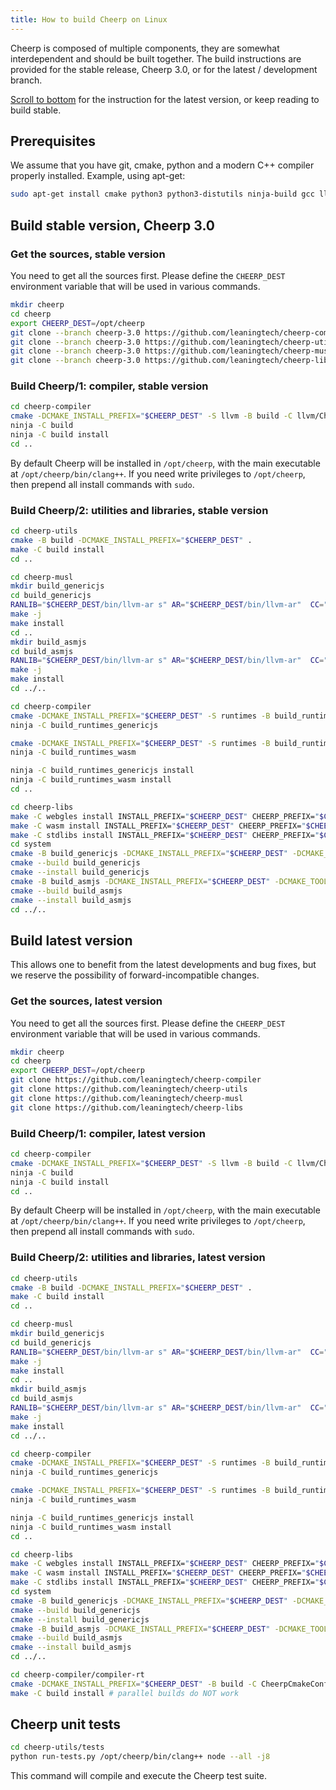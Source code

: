 ```yaml
---
title: How to build Cheerp on Linux
---
```


Cheerp is composed of multiple components, they are somewhat interdependent and should be built together.
The build instructions are provided for the stable release, Cheerp 3.0, or for the latest / development branch.

[Scroll to bottom](#build-latest-version) for the instruction for the latest version, or keep reading to build stable.

## Prerequisites

We assume that you have git, cmake, python and a modern C++ compiler properly installed.
Example, using apt-get:

```bash
sudo apt-get install cmake python3 python3-distutils ninja-build gcc lld git
```

## Build stable version, Cheerp 3.0

### Get the sources, stable version

You need to get all the sources first. Please define the `CHEERP_DEST` environment variable that will be used in various commands.

```bash
mkdir cheerp
cd cheerp
export CHEERP_DEST=/opt/cheerp
git clone --branch cheerp-3.0 https://github.com/leaningtech/cheerp-compiler
git clone --branch cheerp-3.0 https://github.com/leaningtech/cheerp-utils
git clone --branch cheerp-3.0 https://github.com/leaningtech/cheerp-musl
git clone --branch cheerp-3.0 https://github.com/leaningtech/cheerp-libs
```

### Build Cheerp/1: compiler, stable version

```bash
cd cheerp-compiler
cmake -DCMAKE_INSTALL_PREFIX="$CHEERP_DEST" -S llvm -B build -C llvm/CheerpCmakeConf.cmake -DCMAKE_BUILD_TYPE=Release -DLLVM_ENABLE_PROJECTS=clang -G Ninja
ninja -C build
ninja -C build install
cd ..
```

By default Cheerp will be installed in `/opt/cheerp`, with the main executable at `/opt/cheerp/bin/clang++`.
If you need write privileges to `/opt/cheerp`, then prepend all install commands with `sudo`.

### Build Cheerp/2: utilities and libraries, stable version

```bash
cd cheerp-utils
cmake -B build -DCMAKE_INSTALL_PREFIX="$CHEERP_DEST" .
make -C build install
cd ..

cd cheerp-musl
mkdir build_genericjs
cd build_genericjs
RANLIB="$CHEERP_DEST/bin/llvm-ar s" AR="$CHEERP_DEST/bin/llvm-ar"  CC="$CHEERP_DEST/bin/clang -target cheerp" LD="$CHEERP_DEST/bin/llvm-link" CFLAGS="-Wno-int-conversion" ../configure --target=cheerp --disable-shared --prefix="$CHEERP_DEST" --with-malloc=dlmalloc
make -j
make install
cd ..
mkdir build_asmjs
cd build_asmjs
RANLIB="$CHEERP_DEST/bin/llvm-ar s" AR="$CHEERP_DEST/bin/llvm-ar"  CC="$CHEERP_DEST/bin/clang -target cheerp-wasm" LD="$CHEERP_DEST/bin/llvm-link" CFLAGS="-Wno-int-conversion" ../configure --target=cheerp-wasm --disable-shared --prefix="$CHEERP_DEST" --with-malloc=dlmalloc
make -j
make install
cd ../..

cd cheerp-compiler
cmake -DCMAKE_INSTALL_PREFIX="$CHEERP_DEST" -S runtimes -B build_runtimes_genericjs -GNinja -C runtimes/CheerpCmakeConf.cmake -DCMAKE_BUILD_TYPE=Release -DCMAKE_TOOLCHAIN_FILE="$CHEERP_DEST/share/cmake/Modules/CheerpToolchain.cmake"
ninja -C build_runtimes_genericjs

cmake -DCMAKE_INSTALL_PREFIX="$CHEERP_DEST" -S runtimes -B build_runtimes_wasm -GNinja -C runtimes/CheerpCmakeConf.cmake -DCMAKE_BUILD_TYPE=Release -DCMAKE_TOOLCHAIN_FILE="$CHEERP_DEST/share/cmake/Modules/CheerpWasmToolchain.cmake"
ninja -C build_runtimes_wasm

ninja -C build_runtimes_genericjs install
ninja -C build_runtimes_wasm install
cd ..

cd cheerp-libs
make -C webgles install INSTALL_PREFIX="$CHEERP_DEST" CHEERP_PREFIX="$CHEERP_DEST"
make -C wasm install INSTALL_PREFIX="$CHEERP_DEST" CHEERP_PREFIX="$CHEERP_DEST"
make -C stdlibs install INSTALL_PREFIX="$CHEERP_DEST" CHEERP_PREFIX="$CHEERP_DEST"
cd system
cmake -B build_genericjs -DCMAKE_INSTALL_PREFIX="$CHEERP_DEST" -DCMAKE_TOOLCHAIN_FILE="$CHEERP_DEST/share/cmake/Modules/CheerpToolchain.cmake" .
cmake --build build_genericjs
cmake --install build_genericjs
cmake -B build_asmjs -DCMAKE_INSTALL_PREFIX="$CHEERP_DEST" -DCMAKE_TOOLCHAIN_FILE="$CHEERP_DEST/share/cmake/Modules/CheerpWasmToolchain.cmake" .
cmake --build build_asmjs
cmake --install build_asmjs
cd ../..
```

## Build latest version

This allows one to benefit from the latest developments and bug fixes, but we reserve the possibility of forward-incompatible changes.

### Get the sources, latest version

You need to get all the sources first. Please define the `CHEERP_DEST` environment variable that will be used in various commands.

```bash
mkdir cheerp
cd cheerp
export CHEERP_DEST=/opt/cheerp
git clone https://github.com/leaningtech/cheerp-compiler
git clone https://github.com/leaningtech/cheerp-utils
git clone https://github.com/leaningtech/cheerp-musl
git clone https://github.com/leaningtech/cheerp-libs
```

### Build Cheerp/1: compiler, latest version

```bash
cd cheerp-compiler
cmake -DCMAKE_INSTALL_PREFIX="$CHEERP_DEST" -S llvm -B build -C llvm/CheerpCmakeConf.cmake -DCMAKE_BUILD_TYPE=Release -DLLVM_ENABLE_PROJECTS=clang -G Ninja
ninja -C build
ninja -C build install
cd ..
```

By default Cheerp will be installed in `/opt/cheerp`, with the main executable at `/opt/cheerp/bin/clang++`.
If you need write privileges to `/opt/cheerp`, then prepend all install commands with `sudo`.

### Build Cheerp/2: utilities and libraries, latest version

```bash
cd cheerp-utils
cmake -B build -DCMAKE_INSTALL_PREFIX="$CHEERP_DEST" .
make -C build install
cd ..

cd cheerp-musl
mkdir build_genericjs
cd build_genericjs
RANLIB="$CHEERP_DEST/bin/llvm-ar s" AR="$CHEERP_DEST/bin/llvm-ar"  CC="$CHEERP_DEST/bin/clang -target cheerp" LD="$CHEERP_DEST/bin/llvm-link" CFLAGS="-Wno-int-conversion" ../configure --target=cheerp --disable-shared --prefix="$CHEERP_DEST" --with-malloc=dlmalloc
make -j
make install
cd ..
mkdir build_asmjs
cd build_asmjs
RANLIB="$CHEERP_DEST/bin/llvm-ar s" AR="$CHEERP_DEST/bin/llvm-ar"  CC="$CHEERP_DEST/bin/clang -target cheerp-wasm" LD="$CHEERP_DEST/bin/llvm-link" CFLAGS="-Wno-int-conversion" ../configure --target=cheerp-wasm --disable-shared --prefix="$CHEERP_DEST" --with-malloc=dlmalloc
make -j
make install
cd ../..

cd cheerp-compiler
cmake -DCMAKE_INSTALL_PREFIX="$CHEERP_DEST" -S runtimes -B build_runtimes_genericjs -GNinja -C runtimes/CheerpCmakeConf.cmake -DCMAKE_BUILD_TYPE=Release -DCMAKE_TOOLCHAIN_FILE="$CHEERP_DEST/share/cmake/Modules/CheerpToolchain.cmake"
ninja -C build_runtimes_genericjs

cmake -DCMAKE_INSTALL_PREFIX="$CHEERP_DEST" -S runtimes -B build_runtimes_wasm -GNinja -C runtimes/CheerpCmakeConf.cmake -DCMAKE_BUILD_TYPE=Release -DCMAKE_TOOLCHAIN_FILE="$CHEERP_DEST/share/cmake/Modules/CheerpWasmToolchain.cmake"
ninja -C build_runtimes_wasm

ninja -C build_runtimes_genericjs install
ninja -C build_runtimes_wasm install
cd ..

cd cheerp-libs
make -C webgles install INSTALL_PREFIX="$CHEERP_DEST" CHEERP_PREFIX="$CHEERP_DEST"
make -C wasm install INSTALL_PREFIX="$CHEERP_DEST" CHEERP_PREFIX="$CHEERP_DEST"
make -C stdlibs install INSTALL_PREFIX="$CHEERP_DEST" CHEERP_PREFIX="$CHEERP_DEST"
cd system
cmake -B build_genericjs -DCMAKE_INSTALL_PREFIX="$CHEERP_DEST" -DCMAKE_TOOLCHAIN_FILE="$CHEERP_DEST/share/cmake/Modules/CheerpToolchain.cmake" .
cmake --build build_genericjs
cmake --install build_genericjs
cmake -B build_asmjs -DCMAKE_INSTALL_PREFIX="$CHEERP_DEST" -DCMAKE_TOOLCHAIN_FILE="$CHEERP_DEST/share/cmake/Modules/CheerpWasmToolchain.cmake" .
cmake --build build_asmjs
cmake --install build_asmjs
cd ../..

cd cheerp-compiler/compiler-rt
cmake -DCMAKE_INSTALL_PREFIX="$CHEERP_DEST" -B build -C CheerpCmakeConf.cmake -DCMAKE_TOOLCHAIN_FILE="$CHEERP_DEST/share/cmake/Modules/CheerpWasmToolchain.cmake" .
make -C build install # parallel builds do NOT work
```

## Cheerp unit tests

```bash
cd cheerp-utils/tests
python run-tests.py /opt/cheerp/bin/clang++ node --all -j8
```

This command will compile and execute the Cheerp test suite.

